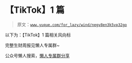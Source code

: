 # 【TikTok】1 篇

> 原文：[`www.yuque.com/for_lazy/wind/negv8en3k5vp32go`](https://www.yuque.com/for_lazy/wind/negv8en3k5vp32go)

以下为：【TikTok】1 篇相关风向标

完整生财周报见懒人专属群~

公众号懒人搜索，[懒人专属群分享](https://lazybook.fun/#/blog/group)